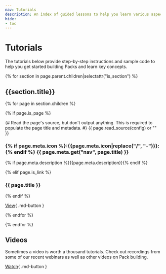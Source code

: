 ```yaml
---
nav: Tutorials
description: An index of guided lessons to help you learn various aspects of the SDK.
hide:
- toc
---
```


# Tutorials

The tutorials below provide step-by-step instructions and sample code to help you get started building Packs and learn key concepts.

{% for section in page.parent.children|selectattr("is_section") %}

## {{section.title}}

<section class="box-row" markdown>

{% for page in section.children %}

<div class="box-item" markdown>

{% if page.is_page %}

{# Read the page's source, but don't output anything. This is required to populate the page title and metadata. #}
{{ page.read_source(config) or "" }}

### {% if page.meta.icon %}:{{page.meta.icon|replace("/", "-")}}:{% endif %} {{ page.meta.get("nav", page.title) }}

{% if page.meta.description %}{{page.meta.description}}{% endif %}

{% elif page.is_link %}

### {{ page.title }}

{% endif %}

[View]({{fix_url(page.url)}}){ .md-button }

</div>

{% endfor %}

</section>

{% endfor %}

## Videos

Sometimes a video is worth a thousand tutorials. Check out recordings from some of our recent webinars as well as other videos on Pack building.

[Watch][videos]{ .md-button }


[videos]: videos.md
